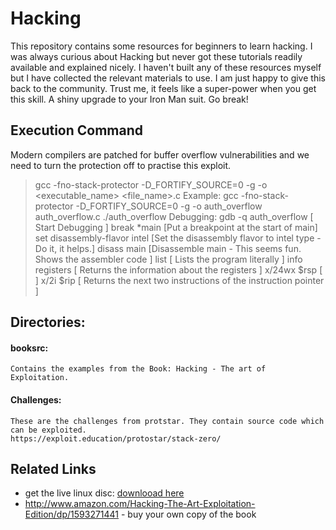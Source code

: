 Hacking
====

This repository contains some resources for beginners to learn hacking. I was always curious about Hacking but never got these tutorials readily available and explained nicely. I haven't built any of these resources myself but I have collected the relevant materials to use. I am just happy to give this back to the community. Trust me, it feels like a super-power when you get this skill. A shiny upgrade to your Iron Man suit. Go break!

## Execution Command
Modern compilers are patched for buffer overflow vulnerabilities and we need to turn the protection off to practise this exploit.

   > gcc -fno-stack-protector -D_FORTIFY_SOURCE=0 -g -o <executable_name> <file_name>.c
Example:
   > gcc -fno-stack-protector -D_FORTIFY_SOURCE=0 -g -o auth_overflow auth_overflow.c
   > ./auth_overflow
Debugging:
   > gdb -q auth_overflow [ Start Debugging ]
   > break *main [Put a breakpoint at the start of main]
   > set disassembly-flavor intel [Set the disassembly flavor to intel type - Do it, it helps.]
   > disass main [Disassemble main - This seems fun. Shows the assembler code ]
   > list [ Lists the program literally ]
   > info registers [ Returns the information about the registers ]
   > x/24wx $rsp [ ]
   > x/2i $rip [ Returns the next two instructions of the instruction pointer ]


## Directories:
#### booksrc:
    Contains the examples from the Book: Hacking - The art of Exploitation.
    
#### Challenges:
    These are the challenges from protstar. They contain source code which can be exploited.
    https://exploit.education/protostar/stack-zero/
    



## Related Links
* get the live linux disc: [downlooad here](https://www.dropbox.com/s/eho0p2q8oaz53h1/hacking-live-1.0.iso?dl=0)
* http://www.amazon.com/Hacking-The-Art-Exploitation-Edition/dp/1593271441 - buy your own copy of the book
